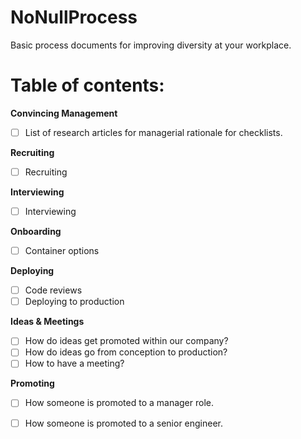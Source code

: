 # NoNullProcess
Basic process documents for improving diversity at your workplace.

Table of contents:
==================

**Convincing Management**
- [ ] List of research articles for managerial rationale for checklists.

**Recruiting**
- [ ] Recruiting 

**Interviewing**
- [ ] Interviewing

**Onboarding**
- [ ] Container options

**Deploying**
- [ ] Code reviews
- [ ] Deploying to production

**Ideas & Meetings**
- [ ] How do ideas get promoted within our company?
- [ ] How do ideas go from conception to production? 
- [ ] How to have a meeting?

**Promoting**
- [ ] How someone is promoted to a manager role.
- [ ] How someone is promoted to a senior engineer.

